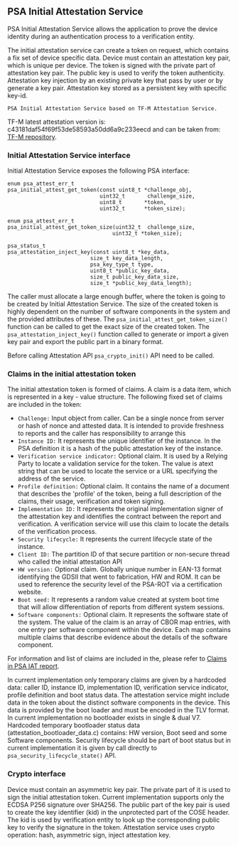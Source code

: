 <h2 id="initial-attest-port">PSA Initial Attestation Service</h2>

PSA Initial Attestation Service allows the application to prove the device
identity during an authentication process to a verification entity.

The initial attestation service can create a token on request, which contains a fix set of device specific data. Device must contain an attestation key pair, which is unique per device. The token is signed with the private part of attestation key pair. The public key is used to verify the token authenticity. Attestation key injection by an existing private key that pass by user or by generate a key pair. Attestation key stored as a persistent key with specific key-id.

`PSA Initial Attestation Service based on TF-M Attestation Service.`

TF-M latest attestation version is: c43181daf54f69f53de58593a50dd6a9c233eecd and can be taken from: [TF-M repository]( https://git.trustedfirmware.org/trusted-firmware-m.git/).

### Initial Attestation Service interface

Initial Attestation Service exposes the following PSA interface:
 ```
 enum psa_attest_err_t
 psa_initial_attest_get_token(const uint8_t *challenge_obj,
                              uint32_t       challenge_size,
                              uint8_t       *token,
                              uint32_t      *token_size);

enum psa_attest_err_t
psa_initial_attest_get_token_size(uint32_t  challenge_size,
                                  uint32_t *token_size);

psa_status_t
psa_attestation_inject_key(const uint8_t *key_data,
                           size_t key_data_length,
                           psa_key_type_t type,
                           uint8_t *public_key_data,
                           size_t public_key_data_size,
                           size_t *public_key_data_length);

```
The caller must allocate a large enough buffer, where the token is going to be created by Initial Attestation Service. The size of the created token is highly dependent on the number of software components in the system and the provided attributes of these.
The `psa_initial_attest_get_token_size()` function can be called to get the
exact size of the created token.
The ` psa_attestation_inject_key()` function called to generate or import a given key pair and export the public part in a binary format.

Before calling Attestation API `psa_crypto_init()` API need to be called.

### Claims in the initial attestation token
The initial attestation token is formed of claims. A claim is a data item,
which is represented in a key - value structure. The following fixed set of
claims are included in the token:
-	`Challenge:` Input object from caller. Can be a single nonce from server or hash of nonce and attested data. It is intended to provide freshness to reports and the caller has responsibility to arrange this
-	`Instance ID:` It represents the unique identifier of the instance. In the PSA definition it is a hash of the public attestation key of the instance.
-	`Verification service indicator:` Optional claim. It is used by a Relying Party to locate a validation service for the token. The value is atext string that can be used to locate the service or a URL specifying the address of the service. 
-	`Profile definition:` Optional claim. It contains the name of a document that describes the 'profile' of the token, being a full description of the claims, their usage, verification and token signing. 
-	`Implementation ID:` It represents the original implementation signer of the attestation key and identifies the contract between the report and verification. A verification service will use this claim to locate the details of the verification process. 
-	`Security lifecycle:` It represents the current lifecycle state of the instance.
-	`Client ID:` The partition ID of that secure partition or non-secure thread who called the initial attestation API
-	`HW version:` Optional claim. Globally unique number in EAN-13 format identifying the GDSII that went to fabrication, HW and ROM. It can be used to reference the security level of the PSA-ROT via a certification website.
-	`Boot seed:` It represents a random value created at system boot time that will allow differentiation of reports from different system sessions.
-	`Software components:` Optional claim. It represents the software state of the system. The value of the claim is an array of CBOR map entries, with one entry per software component within the device. Each map contains multiple claims that describe evidence about the details of the software component.

For information and list of claims are included in the, please refer to [Claims in PSA IAT report]( https://confluence.arm.com/display/IoTBU/Claims+in+PSA+IAT+report).



In current implementation only temporary claims are given by a hardcoded data: caller ID, instance ID, implementation ID, verification service indicator, profile definition and boot status data.
The attestation service might include data in the token about the distinct software components in the device. This data is provided by the boot loader and must be encoded in the TLV format.
In current implementation no bootloader exists in single & dual V7.
Hardcoded temporary bootloader status data (attestation_bootloader_data.c) contains: HW version, Boot seed and some Software components. Security lifecycle should be part of boot status but in current implementation it is given by call directly to `psa_security_lifecycle_state()` API.

### Crypto interface
Device must contain an asymmetric key pair. The private part of it is used
to sign the initial attestation token. Current implementation supports only the ECDSA P256 signature over SHA256. The public part of the key pair is used to create the key identifier (kid) in the unprotected part of the COSE header. The kid is used by verification entity to look up the corresponding public key to verify the signature in the token.
Attestation service uses crypto operation: hash, asymmetric sign, inject attestation key.
